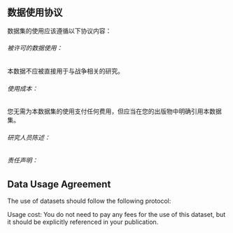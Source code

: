 ## 数据使用协议

数据集的使用应该遵循以下协议内容：

###### 被许可的数据使用：

本数据不应被直接用于与战争相关的研究。

###### 使用成本：

您无需为本数据集的使用支付任何费用，但应当在您的出版物中明确引用本数据集。

###### 研究人员陈述：

###### 责任声明：

## Data Usage Agreement

The use of datasets should follow the following protocol:

Usage cost:
You do not need to pay any fees for the use of this dataset, but it should be explicitly referenced in your publication.
